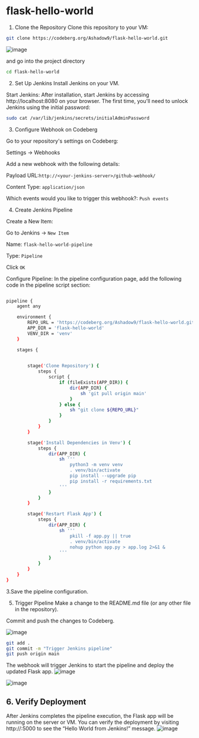 # flask-hello-world

1. Clone the Repository
Clone this repository to your VM:
```bash
git clone https://codeberg.org/Ashadow9/flask-hello-world.git
```

![image](https://github.com/user-attachments/assets/19c52bb4-ee55-4f57-bd97-5b8717461a3c)

and go into the project directory
```bash
cd flask-hello-world
```
2. Set Up Jenkins
Install Jenkins on your VM. 

Start Jenkins: After installation, start Jenkins by accessing http://localhost:8080 on your browser. The first time, you'll need to unlock Jenkins using the initial password:

```bash
sudo cat /var/lib/jenkins/secrets/initialAdminPassword
```
3. Configure Webhook on Codeberg


Go to your repository's settings on Codeberg:



Settings → Webhooks

Add a new webhook with the following details:

Payload URL:```http://<your-jenkins-server>/github-webhook/ ```

Content Type: ```application/json```

Which events would you like to trigger this webhook?: ```Push events```

4. Create Jenkins Pipeline


Create a New Item:

Go to Jenkins → ``` New Item ```

Name: ```flask-hello-world-pipeline```


Type: ```Pipeline```

Click ```OK```

Configure Pipeline: In the pipeline configuration page, add the following code in the pipeline script section:

```bash

pipeline {
    agent any

    environment {
        REPO_URL = 'https://codeberg.org/Ashadow9/flask-hello-world.git'
        APP_DIR = 'flask-hello-world'
        VENV_DIR = 'venv'
    }

    stages {
      

        stage('Clone Repository') {
            steps {
                script {
                    if (fileExists(APP_DIR)) {
                        dir(APP_DIR) {
                            sh 'git pull origin main'
                        }
                    } else {
                        sh "git clone ${REPO_URL}"
                    }
                }
            }
        }

        stage('Install Dependencies in Venv') {
            steps {
                dir(APP_DIR) {
                    sh '''
                        python3 -m venv venv
                        . venv/bin/activate
                        pip install --upgrade pip
                        pip install -r requirements.txt
                    '''
                }
            }
        }

        stage('Restart Flask App') {
            steps {
                dir(APP_DIR) {
                    sh '''
                        pkill -f app.py || true
                        . venv/bin/activate
                        nohup python app.py > app.log 2>&1 &
                    '''
                }
            }
        }
    }
}

```
3.Save the pipeline configuration.

5. Trigger Pipeline
Make a change to the README.md file (or any other file in the repository).

Commit and push the changes to Codeberg.

![image](https://github.com/user-attachments/assets/d763e8ca-15e4-495e-b8f7-6ee36db21aec)

```bash
git add .
git commit -m "Trigger Jenkins pipeline"
git push origin main
```

The webhook will trigger Jenkins to start the pipeline and deploy the updated Flask app.
![image](https://github.com/user-attachments/assets/09e9aa3c-4530-464b-ad42-589b0fcf842d)

![image](https://github.com/user-attachments/assets/73389dd5-eed5-415f-961e-1d37b71ea844)


## 6. Verify Deployment


After Jenkins completes the pipeline execution, the Flask app will be running on the server or VM. You can verify the deployment by visiting http://<your-server-ip>:5000 to see the “Hello World from Jenkins!” message.
![image](https://github.com/user-attachments/assets/49600fab-7baf-4288-a2ac-4ecbf348de71)

